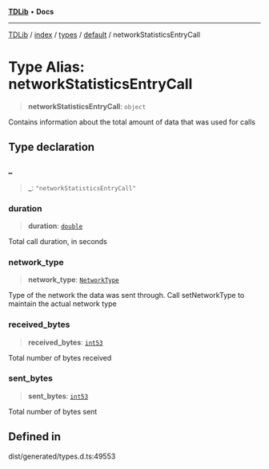 [**TDLib**](../../../../../../README.md) • **Docs**

***

[TDLib](../../../../../../modules.md) / [index](../../../../../README.md) / [types](../../../README.md) / [default](../README.md) / networkStatisticsEntryCall

# Type Alias: networkStatisticsEntryCall

> **networkStatisticsEntryCall**: `object`

Contains information about the total amount of data that was used for calls

## Type declaration

### \_

> **\_**: `"networkStatisticsEntryCall"`

### duration

> **duration**: [`double`](double-1.md)

Total call duration, in seconds

### network\_type

> **network\_type**: [`NetworkType`](NetworkType.md)

Type of the network the data was sent through. Call setNetworkType to maintain the actual network type

### received\_bytes

> **received\_bytes**: [`int53`](int53-1.md)

Total number of bytes received

### sent\_bytes

> **sent\_bytes**: [`int53`](int53-1.md)

Total number of bytes sent

## Defined in

dist/generated/types.d.ts:49553
